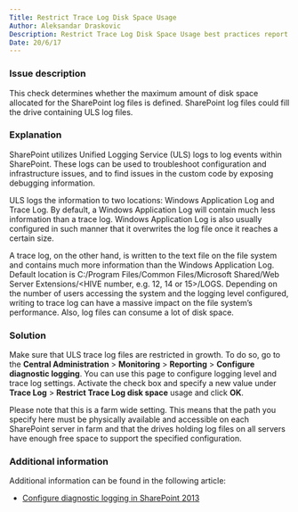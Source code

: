 ```yaml
---
Title: Restrict Trace Log Disk Space Usage
Author: Aleksandar Draskovic
Description: Restrict Trace Log Disk Space Usage best practices report by SPDocKit determines whether the maximum amount of disk space allocated for the SharePoint log files is defined.
Date: 20/6/17
---
```

### Issue description

This check determines whether the maximum amount of disk space allocated for the SharePoint log files is defined. SharePoint log files could fill the drive containing ULS log files.

### Explanation

SharePoint utilizes Unified Logging Service (ULS) logs to log events within SharePoint. These logs can be used to troubleshoot configuration and infrastructure issues, and to find issues in the custom code by exposing debugging information.

ULS logs the information to two locations: Windows Application Log and Trace Log. By default, a Windows Application Log will contain much less information than a trace log. Windows Application Log is also usually configured in such manner that it overwrites the log file once it reaches a certain size.

A trace log, on the other hand, is written to the text file on the file system and contains much more information than the Windows Application Log. Default location is C:/Program Files/Common Files/Microsoft Shared/Web Server Extensions/<HIVE number, e.g. 12, 14 or 15>/LOGS. Depending on the number of users accessing the system and the logging level configured, writing to trace log can have a massive impact on the file system’s performance. Also, log files can consume a lot of disk space.

### Solution

Make sure that ULS trace log files are restricted in growth. To do so, go to the __Central Administration__ > __Monitoring__ > __Reporting__ > __Configure diagnostic logging__. You can use this page to configure logging level and trace log settings. Activate the check box and specify a new value under __Trace Log__ > __Restrict Trace Log disk space__ usage and click __OK__.

Please note that this is a farm wide setting. This means that the path you specify here must be physically available and accessible on each SharePoint server in farm and that the drives holding log files on all servers have enough free space to support the specified configuration.

### Additional information

Additional information can be found in the following article:

* [Configure diagnostic logging in SharePoint 2013](https://technet.microsoft.com/en-us/library/ee748656.aspx)
